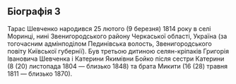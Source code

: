 ﻿---
name: Тарас Григорович Шевченко 3
birthdate: 09.03.1814
birthplace: с. Моринці, Київська губернія
deathdate: 10.03.1861
description: Український поет, письменник (драматург, прозаїк), художник (живописець, гравер), громадський та політичний діяч
image: assets/img/shevchenko.png
---

## Біографія 3
Тарас Шевченко народився 25 лютого (9 березня) 1814 року в селі Моринці, нині Звенигородського району Черкаської області, Україна (за тогочасним адмінподілом Пединівська волость, Звенигородського повіту Київської губернії). Був третьою дитиною селян-кріпаків Григорія Івановича Шевченка і Катерини Якимівни Бойко після сестри Катерини (8 (20) листопада 1804 — близько 1848) та брата Микити (16 (28) травня 1811 — близько 1870).

